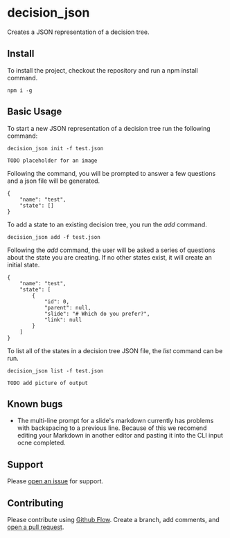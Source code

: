 # decision_json
Creates a JSON representation of a decision tree.

## Install
To install the project, checkout the repository and run a npm install command.
```
npm i -g
```

## Basic Usage

To start a new JSON representation of a decision tree run the following command:

```
decision_json init -f test.json
```

`TODO placeholder for an image`

Following the command, you will be prompted to answer a few questions and a json file will be generated.

```
{
    "name": "test",
    "state": []
}
```

To add a state to an existing decision tree, you run the *add* command.

```
decision_json add -f test.json
```

Following the *add* command, the user will be asked a series of questions about the state you are creating.  If no other states exist, it will create an initial state.

```
{
    "name": "test",
    "state": [
        {
            "id": 0,
            "parent": null,
            "slide": "# Which do you prefer?",
            "link": null
        }
    ]
}
```

To list all of the states in a decision tree JSON file, the *list* command can be run.
```
decision_json list -f test.json
```

`TODO add picture of output`

## Known bugs
* The multi-line prompt for a slide's markdown currently has problems with backspacing to a previous line.  Because of this we recomend editing your Markdown in another editor and pasting it into the CLI input ocne completed.

## Support

Please [open an issue](https://github.com/jfehrman/decision_json/issues/new) for support.

## Contributing

Please contribute using [Github Flow](https://guides.github.com/introduction/flow/). Create a branch, add comments, and [open a pull request](https://github.com/jfehrman/decision_json/compare).
